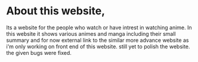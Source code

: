 # About this website,
Its a website for the people who watch or have intrest in watching anime.
In this website it shows various animes and manga including their small summary and for now external link to the similar more advance website as i'm only working on front end of this website.
still yet to polish the website.
the given bugs were fixed.
